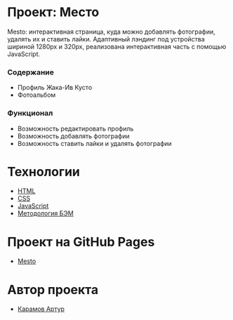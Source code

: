 # Проект: Место
Mesto: интерактивная страница, куда можно добавлять фотографии, удалять их и ставить лайки.
Адаптивный лэндинг под устройства шириной 1280px и 320px, реализована интерактивная часть с помощью JavaScript.

### Содержание
* Профиль Жака-Ив Кусто
* Фотоальбом

### Функционал
* Возможность редактировать профиль
* Возможность добавлять фотографии
* Возможность ставить лайки и удалять фотографии

# Технологии
- [HTML](https://ru.wikipedia.org/wiki/HTML)
- [CSS](https://ru.wikipedia.org/wiki/CSS)
- [JavaScript](https://ru.wikipedia.org/wiki/JavaScript)
- [Методология БЭМ](https://ru.wikipedia.org/wiki/БЭМ)

# Проект на GitHub Pages
- [Mesto](https://arturkaramov.github.io/mesto-project/)

# Автор проекта
- [Карамов Артур](https://github.com/ArturKaramov)
